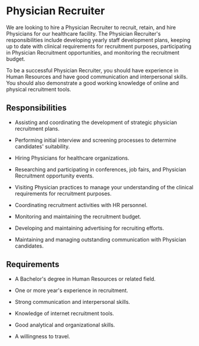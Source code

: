 # Physician Recruiter

We are looking to hire a Physician Recruiter to recruit, retain, and hire Physicians for our healthcare facility. The Physician Recruiter's responsibilities include developing yearly staff development plans, keeping up to date with clinical requirements for recruitment purposes, participating in Physician Recruitment opportunities, and monitoring the recruitment budget.

To be a successful Physician Recruiter, you should have experience in Human Resources and have good communication and interpersonal skills. You should also demonstrate a good working knowledge of online and physical recruitment tools.

## Responsibilities

* Assisting and coordinating the development of strategic physician recruitment plans.

* Performing initial interview and screening processes to determine candidates' suitability.

* Hiring Physicians for healthcare organizations.

* Researching and participating in conferences, job fairs, and Physician Recruitment opportunity events.

* Visiting Physician practices to manage your understanding of the clinical requirements for recruitment purposes.

* Coordinating recruitment activities with HR personnel.

* Monitoring and maintaining the recruitment budget.

* Developing and maintaining advertising for recruiting efforts.

* Maintaining and managing outstanding communication with Physician candidates.

## Requirements

* A Bachelor's degree in Human Resources or related field.

* One or more year's experience in recruitment.

* Strong communication and interpersonal skills.

* Knowledge of internet recruitment tools.

* Good analytical and organizational skills.

* A willingness to travel.

